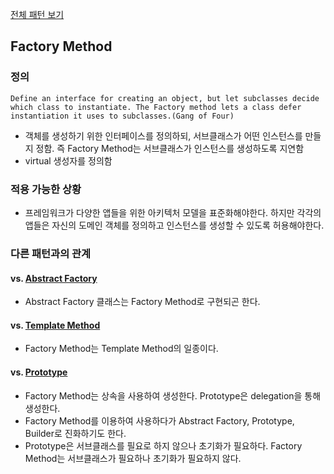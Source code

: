 [전체 패턴 보기](index.md)

## Factory Method

### 정의
`Define an interface for creating an object, but let subclasses decide which class to instantiate. The Factory method lets a class defer instantiation it uses to subclasses.(Gang of Four)`
- 객체를 생성하기 위한 인터페이스를 정의하되, 서브클래스가 어떤 인스턴스를 만들지 정함.  즉 Factory Method는 서브클래스가 인스턴스를 생성하도록 지연함
- virtual 생성자를 정의함

### 적용 가능한 상황
- 프레임워크가 다양한 앱들을 위한 아키텍처 모델을 표준화해야한다. 하지만 각각의 앱들은 자신의 도메인 객체를 정의하고 인스턴스를 생성할 수 있도록 허용해야한다.

### 다른 패턴과의 관계
#### vs. [Abstract Factory](abstract_factory.md)
 - Abstract Factory 클래스는 Factory Method로 구현되곤 한다.

#### vs. [Template Method](template_method.md)
 - Factory Method는 Template Method의 일종이다.

#### vs. [Prototype](prototype.md)
 - Factory Method는 상속을 사용하여 생성한다. Prototype은 delegation을 통해 생성한다.
 - Factory Method를 이용하여 사용하다가 Abstract Factory, Prototype, Builder로 진화하기도 한다.
 - Prototype은 서브클래스를 필요로 하지 않으나 초기화가 필요하다.  Factory Method는 서브클래스가 필요하나 초기화가 필요하지 않다.